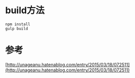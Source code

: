 # build方法

```
npm install
gulp build
```

# 参考

[http://unageanu.hatenablog.com/entry/2015/03/18/072511](http://unageanu.hatenablog.com/entry/2015/03/18/072511)